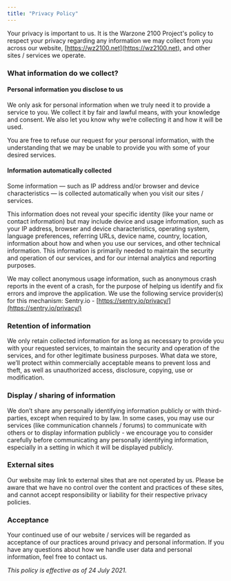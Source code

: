 ```yaml
---
title: "Privacy Policy"
---
```


Your privacy is important to us. It is the Warzone 2100 Project's policy to respect your privacy regarding any information we may collect from you across our website, [https://wz2100.net](https://wz2100.net), and other sites / services we operate.

### What information do we collect?

#### Personal information you disclose to us
We only ask for personal information when we truly need it to provide a service to you. We collect it by fair and lawful means, with your knowledge and consent. We also let you know why we’re collecting it and how it will be used.

You are free to refuse our request for your personal information, with the understanding that we may be unable to provide you with some of your desired services.

#### Information automatically collected
Some information — such as IP address and/or browser and device characteristics — is collected automatically when you visit our sites / services.

This information does not reveal your specific identity (like your name or contact information) but may include device and usage information, such as your IP address, browser and device characteristics, operating system, language preferences, referring URLs, device name, country, location, information about how and when you use our services, and other technical information. This information is primarily needed to maintain the security and operation of our services, and for our internal analytics and reporting purposes.

We may collect anonymous usage information, such as anonymous crash reports in the event of a crash, for the purpose of helping us identify and fix errors and improve the application. We use the following service provider(s) for this mechanism: Sentry.io - [https://sentry.io/privacy/](https://sentry.io/privacy/)

### Retention of information
We only retain collected information for as long as necessary to provide you with your requested services, to maintain the security and operation of the services, and for other legitimate business purposes. What data we store, we’ll protect within commercially acceptable means to prevent loss and theft, as well as unauthorized access, disclosure, copying, use or modification.

### Display / sharing of information
We don’t share any personally identifying information publicly or with third-parties, except when required to by law. In some cases, you may use our services (like communication channels / forums) to communicate with others or to display information publicly - we encourage you to consider carefully before communicating any personally identifying information, especially in a setting in which it will be displayed publicly.

### External sites
Our website may link to external sites that are not operated by us. Please be aware that we have no control over the content and practices of these sites, and cannot accept responsibility or liability for their respective privacy policies.

### Acceptance
Your continued use of our website / services will be regarded as acceptance of our practices around privacy and personal information. If you have any questions about how we handle user data and personal information, feel free to contact us.

_This policy is effective as of 24 July 2021._
